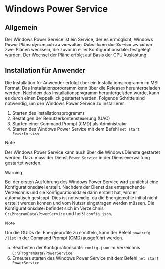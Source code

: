 # Windows Power Service

## Allgemein

Der Windows Power Service ist ein Service, der es ermöglicht, Windows Power Pläne dynamisch zu verwalten. Dabei kann der Service zwischen zwei Plänen wechseln, die zuvor in einer Konfigurationsdatei festgelegt wurden. Der Wechsel der Pläne erfolgt auf Basis der CPU Auslastung. 

## Installation für Anwender

Die Installation für Anwender erfolgt über ein Installationsprogramm im MSI Format. Das Installationsprogramm kann über die [Releases](https://github.com/renegyetvai/Windows-Power-Service/releases) heruntergeladen werden. Nachdem das Installationsprogramm heruntergeladen wurde, kann es durch einen Doppelklick gestartet werden. Folgende Schritte sind notwendig, um den Windows Power Service zu installieren:

1. Starten des Installationsprogramms
2. Bestätigen der Benutzerkontensteuerung (UAC)
3. Starten einer Command Prompt (CMD) als Administrator
4. Starten des Windows Power Service mit dem Befehl `net start PowerService`

> [!NOTE]
> Der Windows Power Service kann auch über die Windows Dienste gestartet werden. Dazu muss der Dienst `Power Service` in der Diensteverwaltung gestartet werden.

> [!WARNING]
> Bei der ersten Ausführung des Windows Power Service wird zunächst eine Konfigurationsdatei erstellt. Nachdem der Dienst das entsprechende Verzeichnis und die Konfigurationsdatei darin erstellt hat, wird er automatisch gestoppt. Dies ist notwendig, da die Energieprofile initial nicht erstellt werden können und vom Nutzer eingetragen werden müssen. Die Konfigurationsdatei befindet sich im Verzeichnis `C:\ProgramData\PowerService` und heißt `config.json`.

> [!NOTE]
> Um die GUIDs der Energieprofile zu ermitteln, kann der Befehl `powercfg /list` in der Command Prompt (CMD) ausgeführt werden.

5. Bearbeiten der Konfigurationsdatei `config.json` im Verzeichnis `C:\ProgramData\PowerService`
6. Erneutes starten des Windows Power Service mit dem Befehl `net start PowerService`
